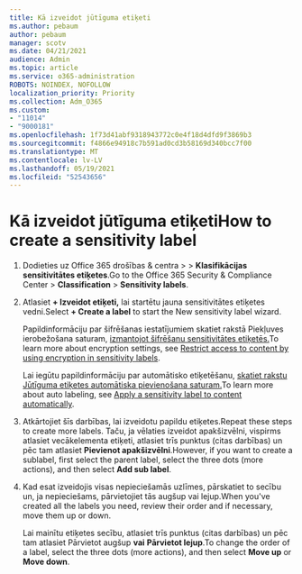 ```yaml
---
title: Kā izveidot jūtīguma etiķeti
ms.author: pebaum
author: pebaum
manager: scotv
ms.date: 04/21/2021
audience: Admin
ms.topic: article
ms.service: o365-administration
ROBOTS: NOINDEX, NOFOLLOW
localization_priority: Priority
ms.collection: Adm_O365
ms.custom:
- "11014"
- "9000181"
ms.openlocfilehash: 1f73d41abf9318943772c0e4f18d4dfd9f3869b3
ms.sourcegitcommit: f4866e94918c7b591ad0cd3b58169d340bcc7f00
ms.translationtype: MT
ms.contentlocale: lv-LV
ms.lasthandoff: 05/19/2021
ms.locfileid: "52543656"
---
```

# <a name="how-to-create-a-sensitivity-label"></a><span data-ttu-id="b41d3-102">Kā izveidot jūtīguma etiķeti</span><span class="sxs-lookup"><span data-stu-id="b41d3-102">How to create a sensitivity label</span></span>

1. <span data-ttu-id="b41d3-103">Dodieties uz Office 365 drošības & centra >   >  **Klasifikācijas sensitivitātes etiķetes**.</span><span class="sxs-lookup"><span data-stu-id="b41d3-103">Go to the Office 365 Security & Compliance Center > **Classification** > **Sensitivity labels**.</span></span>

1. <span data-ttu-id="b41d3-104">Atlasiet **+ Izveidot etiķeti,** lai startētu jauna sensitivitātes etiķetes vedni.</span><span class="sxs-lookup"><span data-stu-id="b41d3-104">Select **+ Create a label** to start the New sensitivity label wizard.</span></span>

    <span data-ttu-id="b41d3-105">Papildinformāciju par šifrēšanas iestatījumiem skatiet rakstā Piekļuves ierobežošana saturam, [izmantojot šifrēšanu sensitivitātes etiķetēs.](https://go.microsoft.com/fwlink/?linkid=2106331)</span><span class="sxs-lookup"><span data-stu-id="b41d3-105">To learn more about encryption settings, see [Restrict access to content by using encryption in sensitivity labels](https://go.microsoft.com/fwlink/?linkid=2106331).</span></span>

    <span data-ttu-id="b41d3-106">Lai iegūtu papildinformāciju par automātisko etiķetēšanu, [skatiet rakstu Jūtīguma etiķetes automātiska pievienošana saturam.](https://go.microsoft.com/fwlink/?linkid=2105837)</span><span class="sxs-lookup"><span data-stu-id="b41d3-106">To learn more about auto labeling, see [Apply a sensitivity label to content automatically](https://go.microsoft.com/fwlink/?linkid=2105837).</span></span>

1. <span data-ttu-id="b41d3-107">Atkārtojiet šīs darbības, lai izveidotu papildu etiķetes.</span><span class="sxs-lookup"><span data-stu-id="b41d3-107">Repeat these steps to create more labels.</span></span> <span data-ttu-id="b41d3-108">Taču, ja vēlaties izveidot apakšizvēlni, vispirms atlasiet vecākelementa etiķeti, atlasiet trīs punktus (citas darbības) un pēc tam atlasiet **Pievienot apakšizvēlni**.</span><span class="sxs-lookup"><span data-stu-id="b41d3-108">However, if you want to create a sublabel, first select the parent label, select the three dots (more actions), and then select **Add sub label**.</span></span>

1. <span data-ttu-id="b41d3-109">Kad esat izveidojis visas nepieciešamās uzlīmes, pārskatiet to secību un, ja nepieciešams, pārvietojiet tās augšup vai lejup.</span><span class="sxs-lookup"><span data-stu-id="b41d3-109">When you've created all the labels you need, review their order and if necessary, move them up or down.</span></span> 
    
    <span data-ttu-id="b41d3-110">Lai mainītu etiķetes secību, atlasiet trīs punktus (citas darbības) un pēc tam atlasiet Pārvietot augšup **vai** **Pārvietot lejup**.</span><span class="sxs-lookup"><span data-stu-id="b41d3-110">To change the order of a label, select the three dots (more actions), and then select **Move up** or **Move down**.</span></span>
